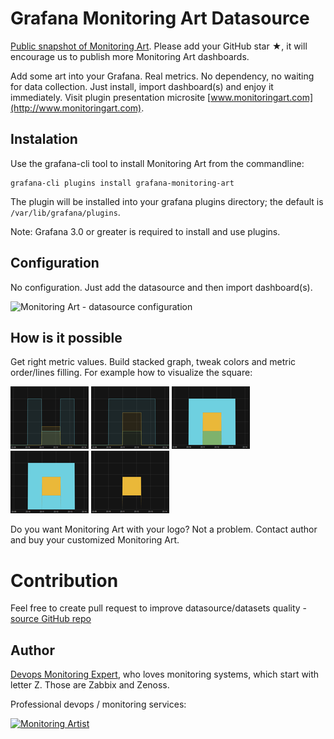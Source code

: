 # Grafana Monitoring Art Datasource

[Public snapshot of Monitoring Art](https://snapshot.raintank.io/dashboard/snapshot/Taz80xbYsIawWOsYqzOs7IJI24OOruec).
Please add your GitHub star ★, it will encourage us to publish more Monitoring
Art dashboards.

Add some art into your Grafana. Real metrics. No dependency, no waiting for data
collection. Just install, import dashboard(s) and enjoy it immediately. Visit
plugin presentation microsite [www.monitoringart.com](http://www.monitoringart.com).

## Instalation

Use the grafana-cli tool to install Monitoring Art from the commandline:

```
grafana-cli plugins install grafana-monitoring-art
```

The plugin will be installed into your grafana plugins directory; the default is
`/var/lib/grafana/plugins`.

Note: Grafana 3.0 or greater is required to install and use plugins.

## Configuration

No configuration. Just add the datasource and then import dashboard(s).

![Monitoring Art - datasource configuration](https://raw.githubusercontent.com/monitoringartist/grafana-monitoring-art/master/doc/datasource-configuration.png)

## How is it possible

Get right metric values. Build stacked graph, tweak colors and metric order/lines
filling. For example how to visualize the square:

![Monitoring Art](https://raw.githubusercontent.com/monitoringartist/grafana-monitoring-art/master/doc/howto1small.png)
![Monitoring Art](https://raw.githubusercontent.com/monitoringartist/grafana-monitoring-art/master/doc/howto2small.png)
![Monitoring Art](https://raw.githubusercontent.com/monitoringartist/grafana-monitoring-art/master/doc/howto3small.png)
![Monitoring Art](https://raw.githubusercontent.com/monitoringartist/grafana-monitoring-art/master/doc/howto4small.png)
![Monitoring Art](https://raw.githubusercontent.com/monitoringartist/grafana-monitoring-art/master/doc/howto5small.png)

Do you want Monitoring Art with your logo? Not a problem. Contact author and buy
your customized Monitoring Art.

# Contribution

Feel free to create pull request to improve datasource/datasets quality - [source GitHub repo](https://github.com/monitoringartist/grafana-monitoring-art)

## Author

[Devops Monitoring Expert](http://www.jangaraj.com 'DevOps / Docker / Kubernetes / AWS ECS / Google GCP / Zabbix / Zenoss / Terraform / Monitoring'),
who loves monitoring systems, which start with letter Z. Those are Zabbix and Zenoss.

Professional devops / monitoring services:

[![Monitoring Artist](http://monitoringartist.com/img/github-monitoring-artist-logo.jpg)](http://www.monitoringartist.com 'DevOps / Docker / Kubernetes / AWS ECS / Google GCP / Zabbix / Zenoss / Terraform / Monitoring')
